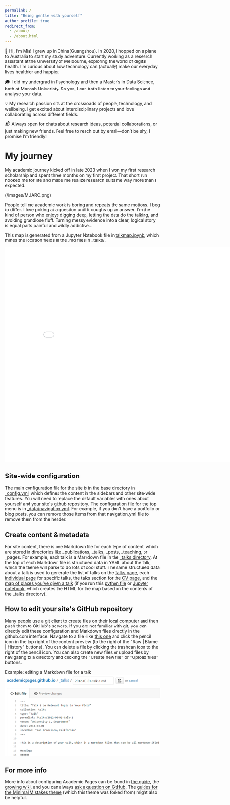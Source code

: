 ```yaml
---
permalink: /
title: "Being gentle with yourself"
author_profile: true
redirect_from: 
  - /about/
  - /about.html
---
```


👋 Hi, I’m Mia!
I grew up in China(Guangzhou). In 2020, I hopped on a plane to Australia to start my study adventure. Currently working as a research assistant at the University of Melbourne, exploring the world of digital health. I’m curious about how technology can (actually) make our everyday lives healthier and happier.

🎓 I did my undergrad in Psychology and then a Master’s in Data Science, both at Monash Univeristy. So yes, I can both listen to your feelings and analyse your data.

💡 My research passion sits at the crossroads of people, technology, and wellbeing. I get excited about interdisciplinary projects and love collaborating across different fields.

📬 Always open for chats about research ideas, potential collaborations, or just making new friends. Feel free to reach out by email—don’t be shy, I promise I’m friendly!


My journey
======
My academic journey kicked off in late 2023 when I won my first research scholarship and spent three months on my first project. That short run hooked me for life and made me realize research suits me way more than I expected.

(/images/MUARC.png)

People tell me academic work is boring and repeats the same motions. I beg to differ. I love poking at a question until it coughs up an answer. I’m the kind of person who enjoys digging deep, letting the data do the talking, and avoiding grandiose fluff. Turning messy evidence into a clear, logical story is equal parts painful and wildly addictive...

<p>This map is generated from a Jupyter Notebook file in <a href="https://github.com/academicpages/academicpages.github.io/blob/master/talkmap.ipynb">talkmap.ipynb</a>, which mines the location fields in the .md files in _talks/.</p>
<iframe src="/talkmap/map.html" height="700" width="850" style="border:none;"></iframe>


Site-wide configuration
------
The main configuration file for the site is in the base directory in [_config.yml](https://github.com/academicpages/academicpages.github.io/blob/master/_config.yml), which defines the content in the sidebars and other site-wide features. You will need to replace the default variables with ones about yourself and your site's github repository. The configuration file for the top menu is in [_data/navigation.yml](https://github.com/academicpages/academicpages.github.io/blob/master/_data/navigation.yml). For example, if you don't have a portfolio or blog posts, you can remove those items from that navigation.yml file to remove them from the header. 

Create content & metadata
------
For site content, there is one Markdown file for each type of content, which are stored in directories like _publications, _talks, _posts, _teaching, or _pages. For example, each talk is a Markdown file in the [_talks directory](https://github.com/academicpages/academicpages.github.io/tree/master/_talks). At the top of each Markdown file is structured data in YAML about the talk, which the theme will parse to do lots of cool stuff. The same structured data about a talk is used to generate the list of talks on the [Talks page](https://academicpages.github.io/talks), each [individual page](https://academicpages.github.io/talks/2012-03-01-talk-1) for specific talks, the talks section for the [CV page](https://academicpages.github.io/cv), and the [map of places you've given a talk](https://academicpages.github.io/talkmap.html) (if you run this [python file](https://github.com/academicpages/academicpages.github.io/blob/master/talkmap.py) or [Jupyter notebook](https://github.com/academicpages/academicpages.github.io/blob/master/talkmap.ipynb), which creates the HTML for the map based on the contents of the _talks directory).


How to edit your site's GitHub repository
------
Many people use a git client to create files on their local computer and then push them to GitHub's servers. If you are not familiar with git, you can directly edit these configuration and Markdown files directly in the github.com interface. Navigate to a file (like [this one](https://github.com/academicpages/academicpages.github.io/blob/master/_talks/2012-03-01-talk-1.md) and click the pencil icon in the top right of the content preview (to the right of the "Raw | Blame | History" buttons). You can delete a file by clicking the trashcan icon to the right of the pencil icon. You can also create new files or upload files by navigating to a directory and clicking the "Create new file" or "Upload files" buttons. 

Example: editing a Markdown file for a talk
![Editing a Markdown file for a talk](/images/editing-talk.png)

For more info
------
More info about configuring Academic Pages can be found in [the guide](https://academicpages.github.io/markdown/), the [growing wiki](https://github.com/academicpages/academicpages.github.io/wiki), and you can always [ask a question on GitHub](https://github.com/academicpages/academicpages.github.io/discussions). The [guides for the Minimal Mistakes theme](https://mmistakes.github.io/minimal-mistakes/docs/configuration/) (which this theme was forked from) might also be helpful.
